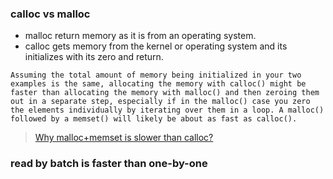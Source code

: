 ### calloc vs malloc
- malloc return memory as it is from an operating system.
- calloc gets memory from the kernel or operating system and its initializes with its zero and return.
```
Assuming the total amount of memory being initialized in your two examples is the same, allocating the memory with calloc() might be faster than allocating the memory with malloc() and then zeroing them out in a separate step, especially if in the malloc() case you zero the elements individually by iterating over them in a loop. A malloc() followed by a memset() will likely be about as fast as calloc().
```
> [Why malloc+memset is slower than calloc?](https://stackoverflow.com/questions/2688466/why-mallocmemset-is-slower-than-calloc)

### read by batch is faster than one-by-one